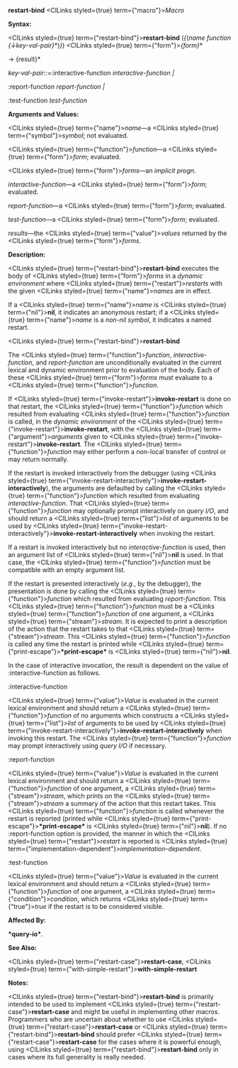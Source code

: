 **restart-bind** <ClLinks styled={true} term={"macro"}><i>Macro</i></ClLinks> 



**Syntax:** 



<ClLinks styled={true} term={"restart-bind"}><b>restart-bind</b></ClLinks> (*\{*(*name function \{↓key-val-pair\}*\*)*\}*) <ClLinks styled={true} term={"form"}><i>\{form\}</i></ClLinks>\* 



→ \{result\}\* 



*key-val-pair::*=:interactive-function *interactive-function |* 



:report-function *report-function |* 



:test-function *test-function* 



**Arguments and Values:** 



<ClLinks styled={true} term={"name"}><i>name</i></ClLinks>—a <ClLinks styled={true} term={"symbol"}><i>symbol</i></ClLinks>; not evaluated. 



<ClLinks styled={true} term={"function"}><i>function</i></ClLinks>—a <ClLinks styled={true} term={"form"}><i>form</i></ClLinks>; evaluated. 



<ClLinks styled={true} term={"form"}><i>forms</i></ClLinks>—an *implicit progn*. 



*interactive-function*—a <ClLinks styled={true} term={"form"}><i>form</i></ClLinks>; evaluated. 



*report-function*—a <ClLinks styled={true} term={"form"}><i>form</i></ClLinks>; evaluated. 



*test-function*—a <ClLinks styled={true} term={"form"}><i>form</i></ClLinks>; evaluated. 



*results*—the <ClLinks styled={true} term={"value"}><i>values</i></ClLinks> returned by the <ClLinks styled={true} term={"form"}><i>forms</i></ClLinks>. 



**Description:** 



<ClLinks styled={true} term={"restart-bind"}><b>restart-bind</b></ClLinks> executes the body of <ClLinks styled={true} term={"form"}><i>forms</i></ClLinks> in a *dynamic environment* where <ClLinks styled={true} term={"restart"}><i>restarts</i></ClLinks> with the given <ClLinks styled={true} term={"name"}><i>names</i></ClLinks> are in effect. 



If a <ClLinks styled={true} term={"name"}><i>name</i></ClLinks> is <ClLinks styled={true} term={"nil"}><b>nil</b></ClLinks>, it indicates an anonymous restart; if a <ClLinks styled={true} term={"name"}><i>name</i></ClLinks> is a *non-nil symbol*, it indicates a named restart. 







 



 



<ClLinks styled={true} term={"restart-bind"}><b>restart-bind</b></ClLinks> 



The <ClLinks styled={true} term={"function"}><i>function</i></ClLinks>, *interactive-function*, and *report-function* are unconditionally evaluated in the current lexical and dynamic environment prior to evaluation of the body. Each of these <ClLinks styled={true} term={"form"}><i>forms</i></ClLinks> must evaluate to a <ClLinks styled={true} term={"function"}><i>function</i></ClLinks>. 



If <ClLinks styled={true} term={"invoke-restart"}><b>invoke-restart</b></ClLinks> is done on that restart, the <ClLinks styled={true} term={"function"}><i>function</i></ClLinks> which resulted from evaluating <ClLinks styled={true} term={"function"}><i>function</i></ClLinks> is called, in the *dynamic environment* of the <ClLinks styled={true} term={"invoke-restart"}><b>invoke-restart</b></ClLinks>, with the <ClLinks styled={true} term={"argument"}><i>arguments</i></ClLinks> given to <ClLinks styled={true} term={"invoke-restart"}><b>invoke-restart</b></ClLinks>. The <ClLinks styled={true} term={"function"}><i>function</i></ClLinks> may either perform a non-local transfer of control or may return normally. 



If the restart is invoked interactively from the debugger (using <ClLinks styled={true} term={"invoke-restart-interactively"}><b>invoke-restart-interactively</b></ClLinks>), the arguments are defaulted by calling the <ClLinks styled={true} term={"function"}><i>function</i></ClLinks> which resulted from evaluating *interactive-function*. That <ClLinks styled={true} term={"function"}><i>function</i></ClLinks> may optionally prompt interactively on *query I/O*, and should return a <ClLinks styled={true} term={"list"}><i>list</i></ClLinks> of arguments to be used by <ClLinks styled={true} term={"invoke-restart-interactively"}><b>invoke-restart-interactively</b></ClLinks> when invoking the restart. 



If a restart is invoked interactively but no *interactive-function* is used, then an argument list of <ClLinks styled={true} term={"nil"}><b>nil</b></ClLinks> is used. In that case, the <ClLinks styled={true} term={"function"}><i>function</i></ClLinks> must be compatible with an empty argument list. 



If the restart is presented interactively (*e.g.*, by the debugger), the presentation is done by calling the <ClLinks styled={true} term={"function"}><i>function</i></ClLinks> which resulted from evaluating *report-function*. This <ClLinks styled={true} term={"function"}><i>function</i></ClLinks> must be a <ClLinks styled={true} term={"function"}><i>function</i></ClLinks> of one argument, a <ClLinks styled={true} term={"stream"}><i>stream</i></ClLinks>. It is expected to print a description of the action that the restart takes to that <ClLinks styled={true} term={"stream"}><i>stream</i></ClLinks>. This <ClLinks styled={true} term={"function"}><i>function</i></ClLinks> is called any time the restart is printed while <ClLinks styled={true} term={"print-escape"}><b>\*print-escape\*</b></ClLinks> is <ClLinks styled={true} term={"nil"}><b>nil</b></ClLinks>. 



In the case of interactive invocation, the result is dependent on the value of :interactive-function as follows. 



:interactive-function 



<ClLinks styled={true} term={"value"}><i>Value</i></ClLinks> is evaluated in the current lexical environment and should return a <ClLinks styled={true} term={"function"}><i>function</i></ClLinks> of no arguments which constructs a <ClLinks styled={true} term={"list"}><i>list</i></ClLinks> of arguments to be used by <ClLinks styled={true} term={"invoke-restart-interactively"}><b>invoke-restart-interactively</b></ClLinks> when invoking this restart. The <ClLinks styled={true} term={"function"}><i>function</i></ClLinks> may prompt interactively using *query I/O* if necessary. 



:report-function 



<ClLinks styled={true} term={"value"}><i>Value</i></ClLinks> is evaluated in the current lexical environment and should return a <ClLinks styled={true} term={"function"}><i>function</i></ClLinks> of one argument, a <ClLinks styled={true} term={"stream"}><i>stream</i></ClLinks>, which prints on the <ClLinks styled={true} term={"stream"}><i>stream</i></ClLinks> a summary of the action that this restart takes. This <ClLinks styled={true} term={"function"}><i>function</i></ClLinks> is called whenever the restart is reported (printed while <ClLinks styled={true} term={"print-escape"}><b>\*print-escape\*</b></ClLinks> is <ClLinks styled={true} term={"nil"}><b>nil</b></ClLinks>). If no :report-function option is provided, the manner in which the <ClLinks styled={true} term={"restart"}><i>restart</i></ClLinks> is reported is <ClLinks styled={true} term={"implementation-dependent"}><i>implementation-dependent</i></ClLinks>. 



:test-function 



<ClLinks styled={true} term={"value"}><i>Value</i></ClLinks> is evaluated in the current lexical environment and should return a <ClLinks styled={true} term={"function"}><i>function</i></ClLinks> of one argument, a <ClLinks styled={true} term={"condition"}><i>condition</i></ClLinks>, which returns <ClLinks styled={true} term={"true"}><i>true</i></ClLinks> if the restart is to be considered visible. 



**Affected By:** 



**\*query-io\***. 







 



 



**See Also:** 



<ClLinks styled={true} term={"restart-case"}><b>restart-case</b></ClLinks>, <ClLinks styled={true} term={"with-simple-restart"}><b>with-simple-restart</b></ClLinks> 



**Notes:** 



<ClLinks styled={true} term={"restart-bind"}><b>restart-bind</b></ClLinks> is primarily intended to be used to implement <ClLinks styled={true} term={"restart-case"}><b>restart-case</b></ClLinks> and might be useful in implementing other macros. Programmers who are uncertain about whether to use <ClLinks styled={true} term={"restart-case"}><b>restart-case</b></ClLinks> or <ClLinks styled={true} term={"restart-bind"}><b>restart-bind</b></ClLinks> should prefer <ClLinks styled={true} term={"restart-case"}><b>restart-case</b></ClLinks> for the cases where it is powerful enough, using <ClLinks styled={true} term={"restart-bind"}><b>restart-bind</b></ClLinks> only in cases where its full generality is really needed. 



